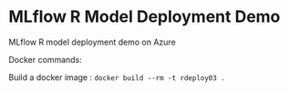 # MLflow R Model Deployment Demo

MLflow R model deployment demo on Azure



Docker commands:

Build a docker image :
``docker build --rm -t rdeploy03 .``

